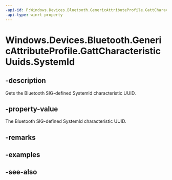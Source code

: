 ```yaml
---
-api-id: P:Windows.Devices.Bluetooth.GenericAttributeProfile.GattCharacteristicUuids.SystemId
-api-type: winrt property
---
```


<!-- Property syntax
public System.Guid SystemId { get; }
-->

# Windows.Devices.Bluetooth.GenericAttributeProfile.GattCharacteristicUuids.SystemId

## -description
Gets the Bluetooth SIG-defined SystemId characteristic UUID.

## -property-value
The Bluetooth SIG-defined SystemId characteristic UUID.

## -remarks

## -examples

## -see-also
